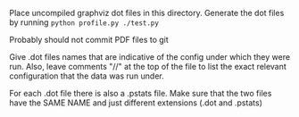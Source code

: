 Place uncompiled graphviz dot files in this directory.  Generate the dot files
by running `python profile.py ./test.py`

Probably should not commit PDF files to git

Give .dot files names that are indicative of the config under which they were
run. Also, leave comments "//" at the top of the file to list the exact relevant
configuration that the data was run under.

For each .dot file there is also a .pstats file.  Make sure that the two files
have the SAME NAME and just different extensions (.dot and .pstats)
